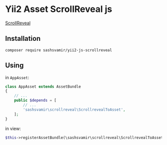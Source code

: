 # Yii2 Asset ScrollReveal js


[ScrollReveal](https://github.com/jlmakes/scrollreveal)



## Installation

`composer require sashsvamir/yii2-js-scrollreveal`




## Using


in `AppAsset`:
```php
class AppAsset extends AssetBundle
{
	// ...
    public $depends = [
        // ...
        'sashsvamir\scrollreveal\ScrollrevealToAsset',
    ];
}

```


in view:
```php
$this->registerAssetBundle(\sashsvamir\scrollreveal\ScrollrevealToAsset::className());
```


